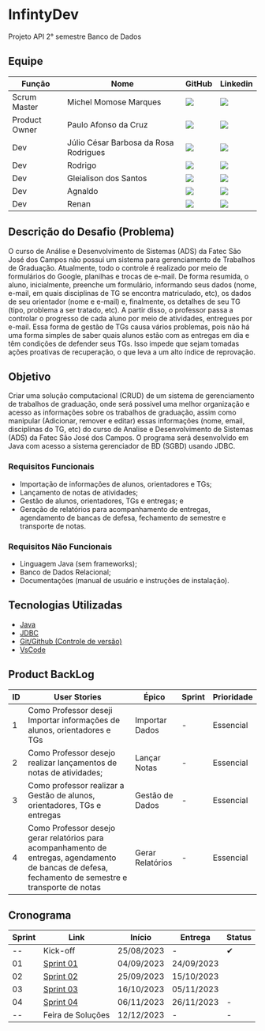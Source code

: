 # InfintyDev
Projeto API 2° semestre Banco de Dados

<span id="Equipe"></span> 

## Equipe

| Função | Nome | GitHub | Linkedin |
| --- | --- | --- | --- |
| Scrum Master | Michel Momose Marques | [<img src="https://img.shields.io/badge/linkedin-%230077B5.svg?&style=for-the-badge&logo=linkedin&logoColor=white" />](https://www.linkedin.com/in/michel-momosemichel-momose-b78a04203/)|[<img src="https://camo.githubusercontent.com/fbc3df79ffe1a99e482b154b29262ecbb10d6ee4ed22faa82683aa653d72c4e1/68747470733a2f2f696d672e736869656c64732e696f2f62616467652f4769744875622d3130303030303f7374796c653d666f722d7468652d6261646765266c6f676f3d676974687562266c6f676f436f6c6f723d7768697465" />](https://github.com/Michel-Momose)|
| Product Owner | Paulo Afonso da Cruz | [<img src="https://img.shields.io/badge/linkedin-%230077B5.svg?&style=for-the-badge&logo=linkedin&logoColor=white" />](https://www.linkedin.com/in/paulo-afonso-cruz-304256174)|[<img src="https://camo.githubusercontent.com/fbc3df79ffe1a99e482b154b29262ecbb10d6ee4ed22faa82683aa653d72c4e1/68747470733a2f2f696d672e736869656c64732e696f2f62616467652f4769744875622d3130303030303f7374796c653d666f722d7468652d6261646765266c6f676f3d676974687562266c6f676f436f6c6f723d7768697465" />](https://github.com/PauloCruz34)|
| Dev | Júlio César Barbosa da Rosa Rodrigues | [<img src="https://img.shields.io/badge/linkedin-%230077B5.svg?&style=for-the-badge&logo=linkedin&logoColor=white" />](https://www.linkedin.com/in/jcbarbosarosa)|[<img src="https://camo.githubusercontent.com/fbc3df79ffe1a99e482b154b29262ecbb10d6ee4ed22faa82683aa653d72c4e1/68747470733a2f2f696d672e736869656c64732e696f2f62616467652f4769744875622d3130303030303f7374796c653d666f722d7468652d6261646765266c6f676f3d676974687562266c6f676f436f6c6f723d7768697465" />](github.com/jcbarbosarosa)|
| Dev | Rodrigo | [<img src="https://img.shields.io/badge/linkedin-%230077B5.svg?&style=for-the-badge&logo=linkedin&logoColor=white" />](https://www.linkedin.com/in/)|[<img src="https://camo.githubusercontent.com/fbc3df79ffe1a99e482b154b29262ecbb10d6ee4ed22faa82683aa653d72c4e1/68747470733a2f2f696d672e736869656c64732e696f2f62616467652f4769744875622d3130303030303f7374796c653d666f722d7468652d6261646765266c6f676f3d676974687562266c6f676f436f6c6f723d7768697465" />](https://github.com/ropcastr)|
| Dev | Gleialison dos Santos | [<img src="https://img.shields.io/badge/linkedin-%230077B5.svg?&style=for-the-badge&logo=linkedin&logoColor=white" />](https://www.linkedin.com/in/)|[<img src="https://camo.githubusercontent.com/fbc3df79ffe1a99e482b154b29262ecbb10d6ee4ed22faa82683aa653d72c4e1/68747470733a2f2f696d672e736869656c64732e696f2f62616467652f4769744875622d3130303030303f7374796c653d666f722d7468652d6261646765266c6f676f3d676974687562266c6f676f436f6c6f723d7768697465" />](github.com/)|
| Dev | Agnaldo | [<img src="https://img.shields.io/badge/linkedin-%230077B5.svg?&style=for-the-badge&logo=linkedin&logoColor=white" />](https://www.linkedin.com/in/)|[<img src="https://camo.githubusercontent.com/fbc3df79ffe1a99e482b154b29262ecbb10d6ee4ed22faa82683aa653d72c4e1/68747470733a2f2f696d672e736869656c64732e696f2f62616467652f4769744875622d3130303030303f7374796c653d666f722d7468652d6261646765266c6f676f3d676974687562266c6f676f436f6c6f723d7768697465" />](github.com/)|
| Dev | Renan | [<img src="https://img.shields.io/badge/linkedin-%230077B5.svg?&style=for-the-badge&logo=linkedin&logoColor=white" />](https://www.linkedin.com/in/)|[<img src="https://camo.githubusercontent.com/fbc3df79ffe1a99e482b154b29262ecbb10d6ee4ed22faa82683aa653d72c4e1/68747470733a2f2f696d672e736869656c64732e696f2f62616467652f4769744875622d3130303030303f7374796c653d666f722d7468652d6261646765266c6f676f3d676974687562266c6f676f436f6c6f723d7768697465" />](github.com/)|

<span id="Descrição do Desafio"></span>

## Descrição do Desafio (Problema)

O curso de Análise e Desenvolvimento de Sistemas (ADS) da Fatec São José dos Campos não possui um sistema para gerenciamento de Trabalhos de Graduação. Atualmente, todo o controle é realizado por meio de formulários do Google, planilhas e trocas de e-mail.
De forma resumida, o aluno, inicialmente, preenche um formulário, informando seus dados (nome, e-mail, em quais disciplinas de TG se encontra matriculado, etc), os dados de seu orientador (nome e e-mail) e, finalmente, os detalhes de seu TG (tipo, problema a ser tratado, etc). A partir disso, o professor passa a controlar o progresso de cada aluno por meio de atividades, entregues por e-mail.
Essa forma de gestão de TGs causa vários problemas, pois não há uma forma simples de saber quais alunos estão com as entregas em dia e têm condições de defender seus TGs. Isso impede que sejam tomadas ações proativas de recuperação, o que leva a um alto índice de reprovação.

<span id="Objetivo"></span>

## Objetivo

Criar uma solução computacional (CRUD) de um sistema de gerenciamento de trabalhos de graduação, onde será possivel uma melhor organização e acesso as informações sobre os trabalhos de graduação, assim como manipular (Adicionar, remover e editar) essas informações (nome, email, disciplinas do TG, etc) do curso de Analise e Desenvolvimento de Sistemas (ADS) da Fatec São José dos Campos. O programa será desenvolvido em Java com acesso a sistema gerenciador de BD (SGBD) usando JDBC.

<span id="Requisitos Funcionais"></span>

### Requisitos Funcionais
* Importação de informações de alunos, orientadores e TGs;
* Lançamento de notas de atividades;
* Gestão de alunos, orientadores, TGs e entregas; e
* Geração de relatórios para acompanhamento de entregas, agendamento de bancas de defesa, fechamento de semestre e transporte de notas.

<span id="Requisitos Não Funcionais"></span>

### Requisitos Não Funcionais
* Linguagem Java (sem frameworks);
* Banco de Dados Relacional;
* Documentações (manual de usuário e instruções de instalação).

<span id="Tecnologias"></span>

## Tecnologias Utilizadas

* [Java](https://www.java.com/pt-BR/)
* [JDBC](https://docs.oracle.com/javase/8/docs/technotes/guides/jdbc/)
* [Git/Github (Controle de versão)](https://github.com/)
* [VsCode](https://code.visualstudio.com/)

<span id="Product BackLog"></span>

## Product BackLog

| ID   | User Stories                                                 | Épico                       | Sprint                                                    | Prioridade |
| ---- | ------------------------------------------------------------ | --------------------------- | --------------------------------------------------------- | ---------- |
| 1 | Como Professor deseji Importar informações de alunos, orientadores e TGs | Importar Dados | - | Essencial |
| 2 | Como Professor desejo realizar lançamentos de notas de atividades; | Lançar Notas | - | Essencial |
| 3 | Como professor realizar a Gestão de alunos, orientadores, TGs e entregas | Gestão de Dados | - | Essencial |
|4 | Como Professor desejo gerar relatórios para acompanhamento de entregas, agendamento de bancas de defesa, fechamento de semestre e transporte de notas | Gerar Relatórios | - | Essencial |


<span id="Cronograma"></span>

## Cronograma

| Sprint | Link                  | Início     | Entrega    | Status     |
|--------|-----------------------|------------|------------|------------|
| --     | Kick-off              | 25/08/2023 | - | ✔          |
| 01     | [Sprint 01](#sprint1) | 04/09/2023 | 24/09/2023 |    |
| 02     | [Sprint 02](#sprint2) | 25/09/2023 | 15/10/2023 |             |
| 03     | [Sprint 03](#sprint3) | 16/10/2023 | 05/11/2023 |           |
| 04     | [Sprint 04](#sprint4) | 06/11/2023 | 26/11/2023 | -          |
| --     | Feira de Soluções     | 12/12/2023 | - | -          |
